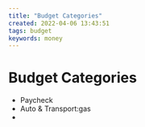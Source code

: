 ```yaml
---
title: "Budget Categories"
created: 2022-04-06 13:43:51
tags: budget
keywords: money
---
```


# Budget Categories

- Paycheck
- Auto & Transport:gas
-
